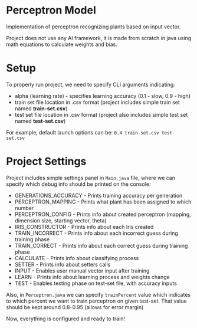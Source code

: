 # Perceptron Model

Implementation of perceptron recognizing plants based on input vector.

Project does not use any AI framework, it is made from scratch in java using math equations to calculate weights and bias.

# Setup
To properly run project, we need to specify CLI arguments indicating:
+ alpha (learning rate) - specifies learning accuracy (0.1 - slow, 0.9 - high)
+ train set file location in .csv format (project includes simple train set named **train-set.csv**)
+ test set file location in .csv format (project also includes simple test set named **test-set.csv**)

For example, default launch options can be:
`0.4 train-set.csv test-set.csv`

# Project Settings
Project includes simple settings panel in ``Main.java`` file, where we can specify which debug info should be printed on the console:
+ GENERATIONS_ACCURACY - Prints training accuracy per generation
+ PERCEPTRON_MAPPING - Prints what plant has been assigned to which number
+ PERCEPTRON_CONFIG - Prints info about created perceptron (mapping, dimension size, starting vector, theta)
+ IRIS_CONSTRUCTOR - Prints info about each Iris created
+ TRAIN_INCORRECT - Prints info about each incorrect guess during training phase
+ TRAIN_CORRECT - Prints info about each correct guess during training phase
+ CALCULATE - Prints info about classifying process
+ SETTER - Prints info about setters calls
+ INPUT - Enables user manual vector input after training
+ LEARN - Prints info about learning process and weights change
+ TEST - Enables testing phase on test-set file, with accuracy inputs

Also, in ``Perceptron.java`` we can specify ``trainPercent`` value which indicates to which percent we want to train perceptron on given test-set. That value should be kept around 0.8-0.95 (allows for error margin)

Now, everything is configured and ready to train!

